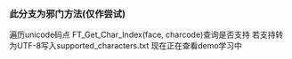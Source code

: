 ### 此分支为邪门方法(仅作尝试)
遍历unicode码点
FT_Get_Char_Index(face, charcode)查询是否支持
若支持转为UTF-8写入supported_characters.txt
现在正在查看demo学习中
